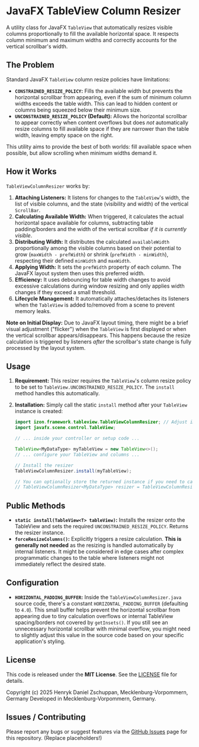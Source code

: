 # JavaFX TableView Column Resizer

A utility class for JavaFX `TableView` that automatically resizes visible columns proportionally to fill the available horizontal space. It respects column minimum and maximum widths and correctly accounts for the vertical scrollbar's width.

## The Problem

Standard JavaFX `TableView` column resize policies have limitations:

*   **`CONSTRAINED_RESIZE_POLICY`:** Fills the available width but prevents the horizontal scrollbar from appearing, even if the sum of minimum column widths exceeds the table width. This can lead to hidden content or columns being squeezed below their minimum size.
*   **`UNCONSTRAINED_RESIZE_POLICY` (Default):** Allows the horizontal scrollbar to appear correctly when content overflows but does *not* automatically resize columns to fill available space if they are narrower than the table width, leaving empty space on the right.

This utility aims to provide the best of both worlds: fill available space when possible, but allow scrolling when minimum widths demand it.

## How it Works

`TableViewColumnResizer` works by:

1.  **Attaching Listeners:** It listens for changes to the `TableView`'s width, the list of visible columns, and the state (visibility and width) of the vertical `ScrollBar`.
2.  **Calculating Available Width:** When triggered, it calculates the actual horizontal space available for columns, subtracting table padding/borders and the width of the vertical scrollbar *if it is currently visible*.
3.  **Distributing Width:** It distributes the calculated `availableWidth` proportionally among the visible columns based on their potential to grow (`maxWidth - prefWidth`) or shrink (`prefWidth - minWidth`), respecting their defined `minWidth` and `maxWidth`.
4.  **Applying Width:** It sets the `prefWidth` property of each column. The JavaFX layout system then uses this preferred width.
5.  **Efficiency:** It uses debouncing for table width changes to avoid excessive calculations during window resizing and only applies width changes if they exceed a small threshold.
6.  **Lifecycle Management:** It automatically attaches/detaches its listeners when the `TableView` is added to/removed from a scene to prevent memory leaks.

**Note on Initial Display:** Due to JavaFX layout timing, there might be a brief visual adjustment ("flicker") when the `TableView` is first displayed or when the vertical scrollbar appears/disappears. This happens because the resize calculation is triggered by listeners *after* the scrollbar's state change is fully processed by the layout system.

## Usage

1.  **Requirement:** This resizer requires the `TableView`'s column resize policy to be set to `TableView.UNCONSTRAINED_RESIZE_POLICY`. The `install` method handles this automatically.
2.  **Installation:** Simply call the static `install` method after your `TableView` instance is created:

    ```java
    import izon.framework.tableview.TableViewColumnResizer; // Adjust import path if needed
    import javafx.scene.control.TableView;

    // ... inside your controller or setup code ...

    TableView<MyDataType> myTableView = new TableView<>();
    // ... configure your TableView and columns ...

    // Install the resizer
    TableViewColumnResizer.install(myTableView);

    // You can optionally store the returned instance if you need to call forceResizeColumns()
    // TableViewColumnResizer<MyDataType> resizer = TableViewColumnResizer.install(myTableView);
    ```

## Public Methods

*   **`static install(TableView<T> tableView)`:** Installs the resizer onto the TableView and sets the required `UNCONSTRAINED_RESIZE_POLICY`. Returns the resizer instance.
*   **`forceResizeColumns()`:** Explicitly triggers a resize calculation. **This is generally not needed** as the resizing is handled automatically by internal listeners. It might be considered in edge cases after complex programmatic changes to the table where listeners might not immediately reflect the desired state.

## Configuration

*   **`HORIZONTAL_PADDING_BUFFER`:** Inside the `TableViewColumnResizer.java` source code, there's a constant `HORIZONTAL_PADDING_BUFFER` (defaulting to `4.0`). This small buffer helps prevent the horizontal scrollbar from appearing due to tiny calculation overflows or internal TableView spacing/borders not covered by `getInsets()`. If you still see an unnecessary horizontal scrollbar with minimal overflow, you might need to slightly adjust this value in the source code based on your specific application's styling.

## License

This code is released under the **MIT License**. See the [LICENSE](LICENSE) file for details.

Copyright (c) 2025 Henryk Daniel Zschuppan, Mecklenburg-Vorpommern, Germany
Developed in Mecklenburg-Vorpommern, Germany.

## Issues / Contributing

Please report any bugs or suggest features via the [GitHub Issues](https://github.com/[YOUR_USERNAME]/[REPOSITORY_NAME]/issues) page for this repository. (Replace placeholders!)
